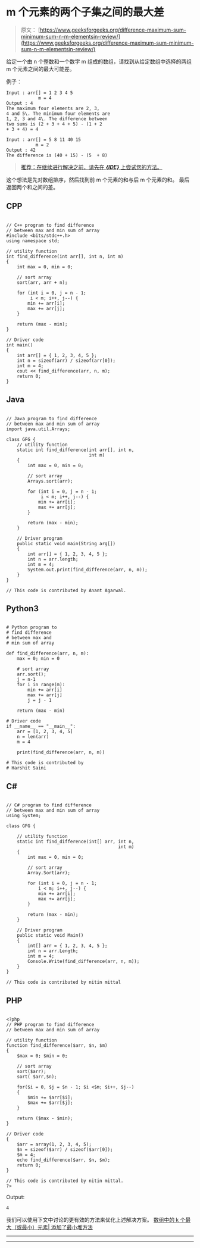 # m 个元素的两个子集之间的最大差

> 原文： [https://www.geeksforgeeks.org/difference-maximum-sum-minimum-sum-n-m-elementsin-review/](https://www.geeksforgeeks.org/difference-maximum-sum-minimum-sum-n-m-elementsin-review/)

给定一个由 n 个整数和一个数字 m 组成的数组，请找到从给定数组中选择的两组 m 个元素之间的最大可能差。

例子：

```
Input : arr[] = 1 2 3 4 5
            m = 4
Output : 4
The maximum four elements are 2, 3, 
4 and 5\. The minimum four elements are 
1, 2, 3 and 4\. The difference between
two sums is (2 + 3 + 4 + 5) - (1 + 2
+ 3 + 4) = 4

Input : arr[] = 5 8 11 40 15
           m = 2
Output : 42
The difference is (40 + 15) - (5  + 8)           

```

> [推荐：在继续进行解决之前，请先在 ***{IDE}*** 上尝试您的方法。](https://ide.geeksforgeeks.org/)

这个想法是先对数组排序，然后找到前 m 个元素的和与后 m 个元素的和。 最后返回两个和之间的差。

## CPP

```

// C++ program to find difference 
// between max and min sum of array 
#include <bits/stdc++.h> 
using namespace std; 

// utility function 
int find_difference(int arr[], int n, int m) 
{ 
    int max = 0, min = 0; 

    // sort array 
    sort(arr, arr + n); 

    for (int i = 0, j = n - 1; 
         i < m; i++, j--) { 
        min += arr[i]; 
        max += arr[j]; 
    } 

    return (max - min); 
} 

// Driver code 
int main() 
{ 
    int arr[] = { 1, 2, 3, 4, 5 }; 
    int n = sizeof(arr) / sizeof(arr[0]); 
    int m = 4; 
    cout << find_difference(arr, n, m); 
    return 0; 
} 

```

## Java

```

// Java program to find difference 
// between max and min sum of array 
import java.util.Arrays; 

class GFG { 
    // utility function 
    static int find_difference(int arr[], int n, 
                               int m) 
    { 
        int max = 0, min = 0; 

        // sort array 
        Arrays.sort(arr); 

        for (int i = 0, j = n - 1; 
             i < m; i++, j--) { 
            min += arr[i]; 
            max += arr[j]; 
        } 

        return (max - min); 
    } 

    // Driver program 
    public static void main(String arg[]) 
    { 
        int arr[] = { 1, 2, 3, 4, 5 }; 
        int n = arr.length; 
        int m = 4; 
        System.out.print(find_difference(arr, n, m)); 
    } 
} 

// This code is contributed by Anant Agarwal. 

```

## Python3

```

# Python program to 
# find difference  
# between max and 
# min sum of array 

def find_difference(arr, n, m): 
    max = 0; min = 0

    # sort array  
    arr.sort(); 
    j = n-1 
    for i in range(m): 
        min += arr[i] 
        max += arr[j] 
        j = j - 1

    return (max - min) 

# Driver code 
if __name__ == "__main__": 
    arr = [1, 2, 3, 4, 5] 
    n = len(arr) 
    m = 4

    print(find_difference(arr, n, m))    

# This code is contributed by 
# Harshit Saini 

```

## C# 

```

// C# program to find difference 
// between max and min sum of array 
using System; 

class GFG { 

    // utility function 
    static int find_difference(int[] arr, int n, 
                                          int m) 
    { 
        int max = 0, min = 0; 

        // sort array 
        Array.Sort(arr); 

        for (int i = 0, j = n - 1; 
            i < m; i++, j--) { 
            min += arr[i]; 
            max += arr[j]; 
        } 

        return (max - min); 
    } 

    // Driver program 
    public static void Main() 
    { 
        int[] arr = { 1, 2, 3, 4, 5 }; 
        int n = arr.Length; 
        int m = 4; 
        Console.Write(find_difference(arr, n, m)); 
    } 
} 

// This code is contributed by nitin mittal 

```

## PHP

```

<?php 
// PHP program to find difference 
// between max and min sum of array 

// utility function 
function find_difference($arr, $n, $m) 
{ 
    $max = 0; $min = 0; 

    // sort array 
    sort($arr); 
    sort( $arr,$n); 

    for($i = 0, $j = $n - 1; $i <$m; $i++, $j--) 
    { 
        $min += $arr[$i]; 
        $max += $arr[$j]; 
    } 

    return ($max - $min); 
} 

// Driver code 
{ 
    $arr = array(1, 2, 3, 4, 5); 
    $n = sizeof($arr) / sizeof($arr[0]); 
    $m = 4; 
    echo find_difference($arr, $n, $m); 
    return 0; 
} 

// This code is contributed by nitin mittal. 
?> 

```

Output:

```
4

```

我们可以使用下文中讨论的更有效的方法来优化上述解决方案。
[数组中的 k 个最大（或最小）元素| 添加了最小堆方法](https://www.geeksforgeeks.org/k-largestor-smallest-elements-in-an-array/)



* * *

* * *



